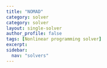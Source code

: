 ```yaml
---
title: "NOMAD"
category: solver
category: solver
layout: single-solver
author_profile: false
tags: [Nonlinear programming solver]
excerpt:
sidebar:
  nav: "solvers"
---
```

